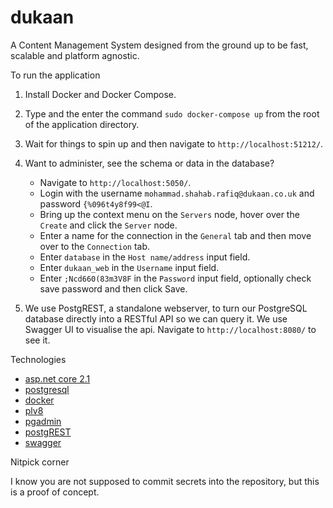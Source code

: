 # dukaan

A Content Management System designed from the ground up to be fast, scalable and platform agnostic.

To run the application

1. Install Docker and Docker Compose.

2. Type and the enter the command `sudo docker-compose up` from the root of the application directory.

3. Wait for things to spin up and then navigate to `http://localhost:51212/`.

4. Want to administer, see the schema or data in the database?

    - Navigate to `http://localhost:5050/`.
    - Login with the username `mohammad.shahab.rafiq@dukaan.co.uk` and password `{%096t4y8f99<@I`.
    - Bring up the context menu on the `Servers` node, hover over the `Create` and click the `Server` node.
    - Enter a name for the connection in the `General` tab and then move over to the `Connection` tab.
    - Enter `database` in the `Host name/address` input field.
    - Enter `dukaan_web` in the `Username` input field.
    - Enter `;Ncd660(83m3V8F` in the `Password` input field, optionally check save password and then click Save.
     
5. We use PostgREST, a standalone webserver, to turn our PostgreSQL database directly into a RESTful API so we can query it. We use Swagger UI to visualise the api. Navigate to `http://localhost:8080/` to see it.

Technologies

- [asp.net core 2.1](https://docs.microsoft.com/en-us/aspnet/core/?view=aspnetcore-2.1)
- [postgresql](https://www.postgresql.org/)
- [docker](https://www.docker.com/)
- [plv8](https://github.com/plv8/plv8)
- [pgadmin](https://www.pgadmin.org/)
- [postgREST](https://postgrest.org/)
- [swagger](https://swagger.io/)

Nitpick corner

I know you are not supposed to commit secrets into the repository, but this is a proof of concept.
